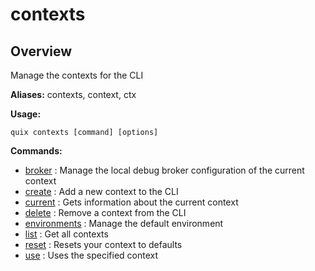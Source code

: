 # contexts

## Overview

Manage the contexts for the CLI

**Aliases:** contexts, context, ctx

**Usage:**

```
quix contexts [command] [options]
```

**Commands:**

- [broker](broker\index.md) : Manage the local debug broker configuration of the current context
- [create](create.md) : Add a new context to the CLI
- [current](current.md) : Gets information about the current context
- [delete](delete.md) : Remove a context from the CLI
- [environments](environments\index.md) : Manage the default environment
- [list](list.md) : Get all contexts
- [reset](reset.md) : Resets your context to defaults
- [use](use.md) : Uses the specified context

